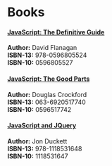# Books
#### [JavaScript: The Definitive Guide](https://www.amazon.com/JavaScript-Definitive-Guide-Activate-Guides/dp/0596805527)
**Author:** David Flanagan  
**ISBN-13:** 978-0596805524  
**ISBN-10:** 0596805527  

#### [JavaScript: The Good Parts](https://www.amazon.com/JavaScript-Good-Parts-Douglas-Crockford/dp/0596517742)
**Author:** Douglas Crockford  
**ISBN-13:** 063-6920517740  
**ISBN-10:** 0596517742

#### [JavaScript and JQuery](https://www.amazon.com/JavaScript-JQuery-Interactive-Front-End-Development/dp/1118531647/ref=sr_1_1)
**Author:** Jon Duckett  
**ISBN-13:** 978-1118531648  
**ISBN-10:** 1118531647